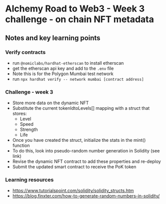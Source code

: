 # Alchemy Road to Web3 - Week 3 challenge - on chain NFT metadata

## Notes and key learning points

### Verify contracts

- run `@nomiclabs/hardhat-etherscan` to install etherscan
- get the etherscan api key and add to the `.env` file
- Note this is for the Polygon Mumbai test network
- run `npx hardhat verify -- network mumbai [contract address]`

### Challenge - week 3

- Store more data on the dynamic NFT
- Substitute the current tokenIdtoLevels[] mapping with a struct that stores:
  - Level
  - Speed
  - Strength
  - Life
- Once you have created the struct, initialize the stats in the mint() function
- To do this, look into pseudo-random number generation in Solidity (see link)
- Revise the dynamic NFT contract to add these properties and re-deploy
- Submit the updated smart contract to receive the PoK token

### Learning resources

- https://www.tutorialspoint.com/solidity/solidity_structs.htm
- https://blog.finxter.com/how-to-generate-random-numbers-in-solidity/
